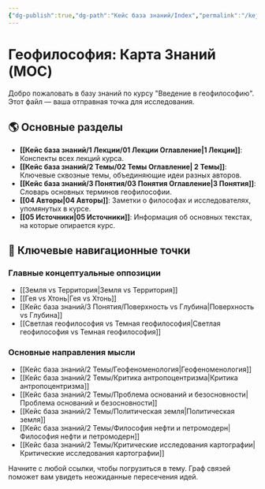```yaml
---
{"dg-publish":true,"dg-path":"Кейс база знаний/Index","permalink":"/kejs-baza-znanij/index/"}
---
```


# Геофилософия: Карта Знаний (MOC)

Добро пожаловать в базу знаний по курсу "Введение в геофилософию". Этот файл — ваша отправная точка для исследования.

## 🌎 Основные разделы

- **[[Кейс база знаний/1 Лекции/01 Лекции Оглавление\|1 Лекции]]**: Конспекты всех лекций курса.
- **[[Кейс база знаний/2 Темы/02 Темы Оглавление\| 2 Темы]]**: Ключевые сквозные темы, объединяющие идеи разных авторов.
- **[[Кейс база знаний/3 Понятия/03 Понятия Оглавление\|3 Понятия]]**: Словарь основных терминов геофилософии.
- **[[04 Авторы\|04 Авторы]]**: Заметки о философах и исследователях, упомянутых в курсе.
- **[[05 Источники\|05 Источники]]**: Информация об основных текстах, на которые опирается курс.

## 🔴 Ключевые навигационные точки

### Главные концептуальные оппозиции
- [[Земля vs Территория\|Земля vs Территория]]
- [[Гея vs Хтонь\|Гея vs Хтонь]]
- [[Кейс база знаний/3 Понятия/Поверхность vs Глубина\|Поверхность vs Глубина]]
- [[Светлая геофилософия vs Темная геофилософия\|Светлая геофилософия vs Темная геофилософия]]

### Основные направления мысли
- [[Кейс база знаний/2 Темы/Геофеноменология\|Геофеноменология]]
- [[Кейс база знаний/2 Темы/Критика антропоцентризма\|Критика антропоцентризма]]
- [[Кейс база знаний/2 Темы/Проблема оснований и безосновности\|Проблема оснований и безосновности]]
- [[Кейс база знаний/2 Темы/Политическая земля\|Политическая земля]]
- [[Кейс база знаний/2 Темы/Философия нефти и петромодерн\|Философия нефти и петромодерн]]
- [[Кейс база знаний/2 Темы/Критические исследования картографии\|Критические исследования картографии]]

Начните с любой ссылки, чтобы погрузиться в тему. Граф связей поможет вам увидеть неожиданные пересечения идей.




